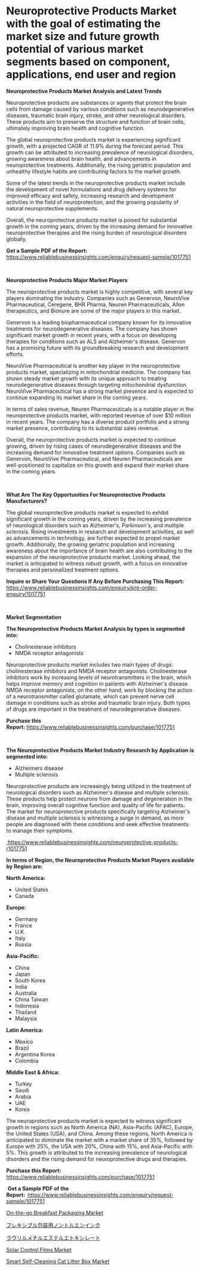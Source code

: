 <p><h1>Neuroprotective Products Market with the goal of estimating the market size and future growth potential of various market segments based on component, applications, end user and region</h1></p><p><strong>Neuroprotective Products Market Analysis and Latest Trends</strong></p>
<p><p>Neuroprotective products are substances or agents that protect the brain cells from damage caused by various conditions such as neurodegenerative diseases, traumatic brain injury, stroke, and other neurological disorders. These products aim to preserve the structure and function of brain cells, ultimately improving brain health and cognitive function.</p><p>The global neuroprotective products market is experiencing significant growth, with a projected CAGR of 11.9% during the forecast period. This growth can be attributed to increasing prevalence of neurological disorders, growing awareness about brain health, and advancements in neuroprotective treatments. Additionally, the rising geriatric population and unhealthy lifestyle habits are contributing factors to the market growth.</p><p>Some of the latest trends in the neuroprotective products market include the development of novel formulations and drug delivery systems for improved efficacy and safety, increasing research and development activities in the field of neuroprotection, and the growing popularity of natural neuroprotective supplements.</p><p>Overall, the neuroprotective products market is poised for substantial growth in the coming years, driven by the increasing demand for innovative neuroprotective therapies and the rising burden of neurological disorders globally.</p></p>
<p><strong>Get a Sample PDF of the Report:&nbsp;</strong> <a href="https://www.reliablebusinessinsights.com/enquiry/request-sample/1017751">https://www.reliablebusinessinsights.com/enquiry/request-sample/1017751</a></p>
<p>&nbsp;</p>
<p><strong>Neuroprotective Products Major Market Players</strong></p>
<p><p>The neuroprotective products market is highly competitive, with several key players dominating the industry. Companies such as Genervon, NeuroVive Pharmaceutical, Ceregene, BHR Pharma, Neuren Pharmaceuticals, Allon therapeutics, and Bionure are some of the major players in this market.</p><p>Genervon is a leading biopharmaceutical company known for its innovative treatments for neurodegenerative diseases. The company has shown significant market growth in recent years, with a focus on developing therapies for conditions such as ALS and Alzheimer's disease. Genervon has a promising future with its groundbreaking research and development efforts.</p><p>NeuroVive Pharmaceutical is another key player in the neuroprotective products market, specializing in mitochondrial medicine. The company has shown steady market growth with its unique approach to treating neurodegenerative diseases through targeting mitochondrial dysfunction. NeuroVive Pharmaceutical has a strong market presence and is expected to continue expanding its market share in the coming years.</p><p>In terms of sales revenue, Neuren Pharmaceuticals is a notable player in the neuroprotective products market, with reported revenue of over $10 million in recent years. The company has a diverse product portfolio and a strong market presence, contributing to its substantial sales revenue.</p><p>Overall, the neuroprotective products market is expected to continue growing, driven by rising cases of neurodegenerative diseases and the increasing demand for innovative treatment options. Companies such as Genervon, NeuroVive Pharmaceutical, and Neuren Pharmaceuticals are well-positioned to capitalize on this growth and expand their market share in the coming years.</p></p>
<p>&nbsp;</p>
<p><strong>What Are The Key Opportunities For Neuroprotective Products Manufacturers?</strong></p>
<p><p>The global neuroprotective products market is expected to exhibit significant growth in the coming years, driven by the increasing prevalence of neurological disorders such as Alzheimer's, Parkinson's, and multiple sclerosis. Rising investments in research and development activities, as well as advancements in technology, are further expected to propel market growth. Additionally, the growing geriatric population and increasing awareness about the importance of brain health are also contributing to the expansion of the neuroprotective products market. Looking ahead, the market is anticipated to witness robust growth, with a focus on innovative therapies and personalized treatment options.</p></p>
<p><strong>Inquire or Share Your Questions If Any Before Purchasing This Report:</strong> <a href="https://www.reliablebusinessinsights.com/enquiry/pre-order-enquiry/1017751">https://www.reliablebusinessinsights.com/enquiry/pre-order-enquiry/1017751</a></p>
<p>&nbsp;</p>
<p><strong>Market Segmentation</strong></p>
<p><strong>The Neuroprotective Products Market Analysis by types is segmented into:</strong></p>
<p><ul><li>Cholinesterase inhibitors</li><li>NMDA receptor antagonists</li></ul></p>
<p><p>Neuroprotective products market includes two main types of drugs: cholinesterase inhibitors and NMDA receptor antagonists. Cholinesterase inhibitors work by increasing levels of neurotransmitters in the brain, which helps improve memory and cognition in patients with Alzheimer's disease. NMDA receptor antagonists, on the other hand, work by blocking the action of a neurotransmitter called glutamate, which can prevent nerve cell damage in conditions such as stroke and traumatic brain injury. Both types of drugs are important in the treatment of neurodegenerative diseases.</p></p>
<p><strong>Purchase this Report:&nbsp;</strong><a href="https://www.reliablebusinessinsights.com/purchase/1017751">https://www.reliablebusinessinsights.com/purchase/1017751</a></p>
<p>&nbsp;</p>
<p><strong>The Neuroprotective Products Market Industry Research by Application is segmented into:</strong></p>
<p><ul><li>Alzheimers disease</li><li>Multiple sclerosis</li></ul></p>
<p><p>Neuroprotective products are increasingly being utilized in the treatment of neurological disorders such as Alzheimer's disease and multiple sclerosis. These products help protect neurons from damage and degeneration in the brain, improving overall cognitive function and quality of life for patients. The market for neuroprotective products specifically targeting Alzheimer's disease and multiple sclerosis is witnessing a surge in demand, as more people are diagnosed with these conditions and seek effective treatments to manage their symptoms.</p></p>
<p><a href="https://www.reliablebusinessinsights.com/neuroprotective-products-r1017751">&nbsp;https://www.reliablebusinessinsights.com/neuroprotective-products-r1017751</a></p>
<p><strong>In terms of Region, the Neuroprotective Products Market Players available by Region are:</strong></p>
<p>
    <p> <strong> North America: </strong>
        <ul>
            <li>United States</li>
            <li>Canada</li>
        </ul>
        </p> 
    <p> <strong> Europe: </strong>
        <ul>
            <li>Germany</li>
            <li>France</li>
            <li>U.K.</li>
            <li>Italy</li>
            <li>Russia</li>
        </ul>
        </p> 
    <p> <strong> Asia-Pacific: </strong>
        <ul>
            <li>China</li>
            <li>Japan</li>
            <li>South Korea</li>
            <li>India</li>
            <li>Australia</li>
            <li>China Taiwan</li>
            <li>Indonesia</li>
            <li>Thailand</li>
            <li>Malaysia</li>
        </ul>
        </p> 
    <p> <strong> Latin America: </strong>
        <ul>
            <li>Mexico</li>
            <li>Brazil</li>
            <li>Argentina Korea</li>
            <li>Colombia</li>
        </ul>
        </p> 
    <p> <strong> Middle East & Africa: </strong>
        <ul>
            <li>Turkey</li>
            <li>Saudi</li>
            <li>Arabia</li>
            <li>UAE</li>
            <li>Korea</li>
        </ul>
    </p>
    </p>
<p><p>The neuroprotective products market is expected to witness significant growth in regions such as North America (NA), Asia-Pacific (APAC), Europe, the United States (USA), and China. Among these regions, North America is anticipated to dominate the market with a market share of 35%, followed by Europe with 25%, the USA with 20%, China with 15%, and Asia-Pacific with 5%. This growth is attributed to the increasing prevalence of neurological disorders and the rising demand for neuroprotective drugs and therapies.</p></p>
<p><strong>Purchase this Report: </strong><a href="https://www.reliablebusinessinsights.com/purchase/1017751">https://www.reliablebusinessinsights.com/purchase/1017751</a></p>
<p>&nbsp;<strong>Get a Sample PDF of the Report:&nbsp;&nbsp;</strong><a href="https://www.reliablebusinessinsights.com/enquiry/request-sample/1017751">https://www.reliablebusinessinsights.com/enquiry/request-sample/1017751</a></p>
<p><strong></strong></p>
<p><p><a href="https://github.com/MyrtisWest1/Market-Research-Report-List-1/blob/main/on-the-go-breakfast-packaging-market.md">On-the-go Breakfast Packaging Market</a></p><p><a href="https://github.com/hilmi-2a/Market-Research-Report-List-1/blob/main/706315387478.md">フレキシブル包装用ノントルエンインク</a></p><p><a href="https://github.com/Sophiaard2003/Market-Research-Report-List-1/blob/main/550465287479.md">ラウリルメチルエステルエトキシレート</a></p><p><a href="https://github.com/LaceyZemlak1/Market-Research-Report-List-1/blob/main/solar-control-films-market.md">Solar Control Films Market</a></p><p><a href="https://issuu.com/reportprime-2/docs/smart-self-cleaning-cat-litter-box-market-size-203">Smart Self-Cleaning Cat Litter Box Market</a></p></p>